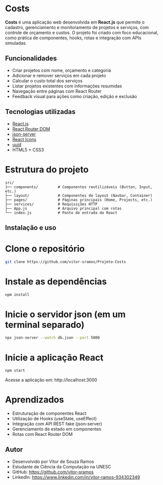 #  Costs

**Costs** é uma aplicação web desenvolvida em **React.js** que permite o cadastro, gerenciamento e monitoramento de projetos e serviços, com controle de orçamento e custos. O projeto foi criado com foco educacional, como prática de componentes, hooks, rotas e integração com APIs simuladas.

## Funcionalidades

-  Criar projetos com nome, orçamento e categoria
-  Adicionar e remover serviços em cada projeto
-  Calcular o custo total dos serviços
-  Listar projetos existentes com informações resumidas
-  Navegação entre páginas com React Router
-  Feedback visual para ações como criação, edição e exclusão

##  Tecnologias utilizadas

- [React.js](https://reactjs.org/)
- [React Router DOM](https://reactrouter.com/)
- [json-server](https://github.com/typicode/json-server)
- [React Icons](https://react-icons.github.io/react-icons/)
- [uuid](https://www.npmjs.com/package/uuid)
- HTML5 + CSS3

# Estrutura do projeto

```plaintext
src/
├── components/         # Componentes reutilizáveis (Button, Input, etc.)
├── layout/             # Componentes de layout (Navbar, Container)
├── pages/              # Páginas principais (Home, Projects, etc.)
├── services/           # Requisições HTTP
├── App.js              # Arquivo principal com rotas
└── index.js            # Ponto de entrada do React
```

##  Instalação e uso

# Clone o repositório
```bash
git clone https://github.com/vitor-sramos/Projeto-Costs
```

# Instale as dependências
```bash
npm install
```

# Inicie o servidor json (em um terminal separado)
```bash
npx json-server --watch db.json --port 5000
```

# Inicie a aplicação React
```bash
npm start
```
Acesse a aplicação em: http://localhost:3000

# Aprendizados
- Estruturação de componentes React
- Utilização de Hooks (useState, useEffect)
- Integração com API REST fake (json-server)
- Gerenciamento de estado em componentes
- Rotas com React Router DOM


## Autor
- Desenvolvido por Vitor de Souza Ramos
- Estudante de Ciência da Computação na UNESC
- GitHub: https://github.com/vitor-sramos 
- LinkedIn: https://www.linkedin.com/in/vitor-ramos-934302349
